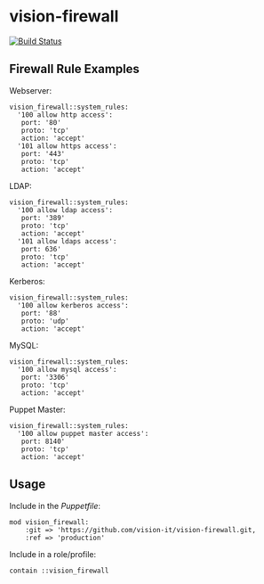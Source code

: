 # vision-firewall

[![Build Status](https://travis-ci.org/vision-it/vision-firewall.svg?branch=production)](https://travis-ci.org/vision-it/vision-firewall)


## Firewall Rule Examples

Webserver:

```
vision_firewall::system_rules:
  '100 allow http access':
   port: '80'
   proto: 'tcp'
   action: 'accept'
  '101 allow https access':
   port: '443'
   proto: 'tcp'
   action: 'accept'

```

LDAP:

```
vision_firewall::system_rules:
  '100 allow ldap access':
   port: '389'
   proto: 'tcp'
   action: 'accept'
  '101 allow ldaps access':
   port: 636'
   proto: 'tcp'
   action: 'accept'

```

Kerberos:

```
vision_firewall::system_rules:
  '100 allow kerberos access':
   port: '88'
   proto: 'udp'
   action: 'accept'
```

MySQL:

```
vision_firewall::system_rules:
  '100 allow mysql access':
   port: '3306'
   proto: 'tcp'
   action: 'accept'
```

Puppet Master:

```
vision_firewall::system_rules:
  '100 allow puppet master access':
   port: 8140'
   proto: 'tcp'
   action: 'accept'
```


## Usage

Include in the *Puppetfile*:

```
mod vision_firewall:
    :git => 'https://github.com/vision-it/vision-firewall.git,
    :ref => 'production'
```

Include in a role/profile:

```puppet
contain ::vision_firewall
```


